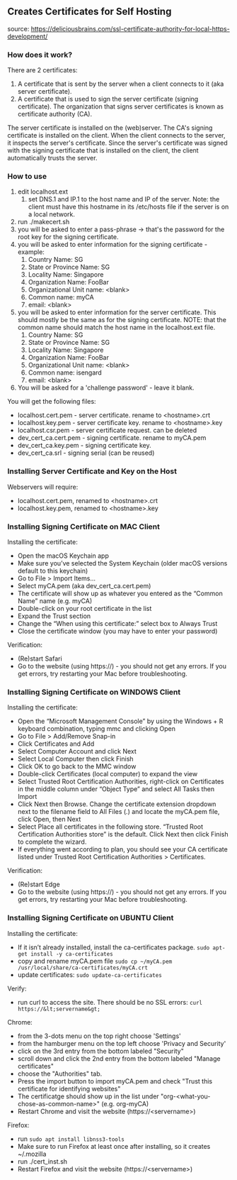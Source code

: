 Creates Certificates for Self Hosting
-------------------------------------

source: https://deliciousbrains.com/ssl-certificate-authority-for-local-https-development/

### How does it work?
There are 2 certificates:
1. A certificate that is sent by the server when a client connects to it (aka server certificate).
2. A certificate that is used to sign the server certificate (signing certificate). 
   The organization that signs server certificates is known as certificate authority (CA).

The server certificate is installed on the (web)server. The CA's signing certificate is installed on the client.
When the client connects to the server, it inspects the server's certificate. Since the server's certificate
was signed with the signing certificate that is installed on the client, the client automatically trusts the server.

### How to use
1. edit localhost.ext
   1. set DNS.1 and IP.1 to the host name and IP of the server. Note: the client must have this hostname in 
      its /etc/hosts file if the server is on a local network.
2. run ./makecert.sh
3. you will be asked to enter a pass-phrase -&gt; that's the password for the root key for the signing certificate.
4. you will be asked to enter information for the signing certificate - example:
   1. Country Name: SG
   2. State or Province Name: SG
   3. Locality Name: Singapore
   4. Organization Name: FooBar
   5. Organizational Unit name: &lt;blank&gt;
   6. Common name: myCA
   7. email: &lt;blank&gt;
5. you will be asked to enter information for the server certificate. This should mostly
   be the same as for the signing certificate. NOTE: that the common name should match the 
   host name in the localhost.ext file.
   1. Country Name: SG
   2. State or Province Name: SG
   3. Locality Name: Singapore
   4. Organization Name: FooBar
   5. Organizational Unit name: &lt;blank&gt;
   6. Common name: isengard
   7. email: &lt;blank&gt;
6. You will be asked for a 'challenge password' - leave it blank.

You will get the following files:
* localhost.cert.pem - server certificate. rename to &lt;hostname&gt;.crt
* localhost.key.pem - server certificate key. rename to &lt;hostname&gt;.key
* localhost.csr.pem - server certificate request. can be deleted
* dev_cert_ca.cert.pem - signing certificate. rename to myCA.pem
* dev_cert_ca.key.pem - signing certificate key.
* dev_cert_ca.srl - signing serial (can be reused)

### Installing Server Certificate and Key on the Host
Webservers will require:
* localhost.cert.pem, renamed to &lt;hostname&gt;.crt
* localhost.key.pem, renamed to &lt;hostname&gt;.key

### Installing Signing Certificate on MAC Client
Installing the certificate:
* Open the macOS Keychain app
* Make sure you’ve selected the System Keychain (older macOS versions default to this keychain)
* Go to File &gt; Import Items…
* Select myCA.pem (aka dev_cert_ca.cert.pem)
* The certificate will show up as whatever you entered as the “Common Name” name (e.g. myCA)
* Double-click on your root certificate in the list
* Expand the Trust section
* Change the “When using this certificate:” select box to Always Trust
* Close the certificate window (you may have to enter your password)

Verification:
* (Re)start Safari
* Go to the website (using https://) - you should not get any errors. If you get errors, try restarting your Mac before troubleshooting.

### Installing Signing Certificate on WINDOWS Client
Installing the certificate:
* Open the “Microsoft Management Console” by using the Windows + R keyboard combination, typing mmc and clicking Open
* Go to File &gt; Add/Remove Snap-in
* Click Certificates and Add
* Select Computer Account and click Next
* Select Local Computer then click Finish
* Click OK to go back to the MMC window
* Double-click Certificates (local computer) to expand the view
* Select Trusted Root Certification Authorities, right-click on Certificates in the middle column under “Object Type” and select All Tasks then Import
* Click Next then Browse. Change the certificate extension dropdown next to the filename field to All Files (*.*) and locate the myCA.pem file, click Open, then Next
* Select Place all certificates in the following store. “Trusted Root Certification Authorities store” is the default. Click Next then click Finish to complete the wizard.
* If everything went according to plan, you should see your CA certificate listed under Trusted Root Certification Authorities &gt; Certificates.

Verification:
* (Re)start Edge
* Go to the website (using https://) - you should not get any errors. If you get errors, try restarting your Mac before troubleshooting.

### Installing Signing Certificate on UBUNTU Client
Installing the certificate:
* If it isn’t already installed, install the ca-certificates package. ```sudo apt-get install -y ca-certificates```
* copy and rename myCA.pem file ```sudo cp ~/myCA.pem /usr/local/share/ca-certificates/myCA.crt```
* update certificates: ```sudo update-ca-certificates```

Verify:
* run curl to access the site. There should be no SSL errors: ```curl https://&lt;servername&gt;```

Chrome:
* from the 3-dots menu on the top right choose 'Settings'
* from the hamburger menu on the top left choose 'Privacy and Security'
* click on the 3rd entry from the bottom labeled "Security"
* scroll down and click the 2nd entry from the bottom labeled "Manage certificates"
* choose the "Authorities" tab.
* Press the import button to import myCA.pem and check "Trust this certificate for identifying websites"
* The certificatge should show up in the list under "org-&lt;what-you-chose-as-common-name&gt;" (e.g. org-myCA)
* Restart Chrome and visit the website (https://&lt;servername&gt;)

Firefox:
* run ```sudo apt install libnss3-tools```
* Make sure to run Firefox at least once after installing, so it creates ~/.mozilla
* run ./cert_inst.sh
* Restart Firefox and visit the website (https://&lt;servername&gt;)